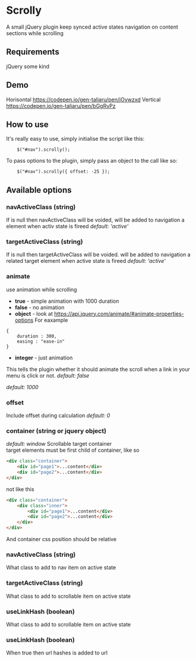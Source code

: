 # Scrolly

A small jQuery plugin keep synced active states navigation on content sections while scrolling
## Requirements

jQuery some kind

## Demo

Horisontal https://codepen.io/gen-taliaru/pen/jOywzxd
Vertical https://codepen.io/gen-taliaru/pen/bGgRvPz

## How to use

It's really easy to use, simply initialise the script like this:

```
    $("#nav").scrolly();
```

To pass options to the plugin, simply pass an object to the call like so:

```
    $("#nav").scrolly({ offset: -25 });
```

## Available options

### navActiveClass (string)

If is null then navActiveClass will be voided, will be added to navigation a element when activ state is fireed
*default: 'active'*


### targetActiveClass (string)

If is null then targetActiveClass will be voided. will be added to navigation a related target element when active state is fireed
*default: 'active'*

### animate

use animation while scrolling
* **true** - simple animation with 1000 duration
* **false** - no animation 
* **object** - look at https://api.jquery.com/animate/#animate-properties-options 
For eaxample
```
{
	duration : 300,
	easing : "ease-in"
}
```
* **integer** - just animation

This tells the plugin whether it should animate the scroll when a link in your menu is click or not.
*default: false*

*default: 1000*

### offset

Include offset during calculation
*default: 0*


### container (string or jquery object)
*default: window*
Scrollable target container <br/>
target elements must be first child of container, like so
```html
<div class="container">
    <div id="page1">...content</div>
    <div id="page2">...content</div>
</div>
```
not like this
```html
<div class="container">
    <div class="inner">
        <div id="page1">...content</div>
        <div id="page2">...content</div>
    </div>
</div>
```
And container css position should be relative

### navActiveClass (string)
What class to add to nav item on active state

### targetActiveClass (string)
What class to add to scrollable item on active state

### useLinkHash (boolean)
What class to add to scrollable item on active state

### useLinkHash (boolean)
When true then url hashes is added to url 


